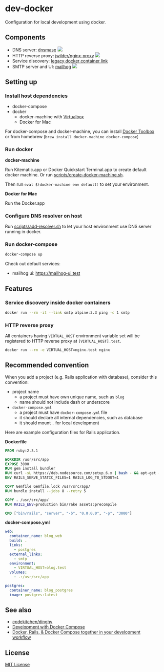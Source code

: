 # dev-docker

Configuration for local development using docker.

## Components

- DNS server: [dnsmasq](http://www.thekelleys.org.uk/dnsmasq/doc.html) [![](https://imagelayers.io/badge/andyshinn/dnsmasq:latest.svg)](https://imagelayers.io/?images=andyshinn/dnsmasq:latest 'Get your own badge on imagelayers.io')
- HTTP reverse proxy: [jwilder/nginx-proxy](https://github.com/jwilder/nginx-proxy) [![](https://imagelayers.io/badge/jwilder/nginx-proxy:latest.svg)](https://imagelayers.io/?images=jwilder/nginx-proxy:latest 'Get your own badge on imagelayers.io')
- Service discovery: [legacy docker container link](https://docs.docker.com/engine/userguide/networking/default_network/dockerlinks/)
- SMTP server and UI: [mailhog](https://github.com/mailhog/MailHog) [![](https://imagelayers.io/badge/mailhog/mailhog:latest.svg)](https://imagelayers.io/?images=mailhog/mailhog:latest 'Get your own badge on imagelayers.io')

## Setting up

### Install host dependencies

- docker-compose
- docker
  - docker-machine with [Virtualbox](https://www.virtualbox.org/)
  - Docker for Mac

For docker-compose and docker-machine, you can install [Docker Toolbox](https://www.docker.com/products/docker-toolbox) or from homebrew (`brew install docker-machine docker-compose`)

### Run docker

**docker-machine**

Run Kitematic.app or Docker Quickstart Terminal.app to create default docker machine. Or run [scripts/create-docker-machine.sh](scripts/create-docker-machine.sh).

Then run `eval $(docker-machine env default)` to set your environment.

**Docker for Mac**

Run the Docker.app

### Configure DNS resolver on host

Run [scripts/add-resolver.sh](scripts/add-resolver.sh) to let your host environment use DNS server running in docker.

### Run docker-compose

```sh
docker-compose up
```

Check out default services:

- mailhog ui: https://mailhog-ui.test

## Features

### Service discovery inside docker containers

```sh
docker run --rm -it --link smtp alpine:3.3 ping -c 1 smtp
```

### HTTP reverse proxy

All containers having `VIRTUAL_HOST` environment variable set will be registered to HTTP reverse proxy at `[VIRTUAL_HOST].test`.

```sh
docker run --rm -e VIRTUAL_HOST=nginx.test nginx
```

## Recommended convention

When you add a project (e.g. Rails application with database), consider this convention:

- project name
  - a project must have own unique name, such as `blog`
  - name should not include dash or underscore
- `docker-compose.yml`
  - a project must have `docker-compose.yml` file
  - it should declare all internal dependencies, such as database
  - it should mount `.` for local development

Here are example configuration files for Rails application.

**Dockerfile**

```dockerfile
FROM ruby:2.3.1

WORKDIR /usr/src/app
EXPOSE 3000
RUN gem install bundler
RUN curl -sL https://deb.nodesource.com/setup_6.x | bash - && apt-get -y --no-install-recommends install nodejs && rm -rf /var/lib/apt/lists/*
ENV RAILS_SERVE_STATIC_FILES=1 RAILS_LOG_TO_STDOUT=1

COPY Gemfile Gemfile.lock /usr/src/app/
RUN bundle install --jobs 8 --retry 5

COPY . /usr/src/app/
RUN RAILS_ENV=production bin/rake assets:precompile

CMD ["bin/rails", "server", "-b", "0.0.0.0", "-p", "3000"]
```

**docker-compose.yml**

```yaml
web:
  container_name: blog_web
  build: .
  links:
    - postgres
  external_links:
    - smtp
  environment:
    - VIRTUAL_HOST=blog.test
  volumes:
    - .:/usr/src/app

postgres:
  container_name: blog_postgres
  image: postgres:latest
```

## See also

- [codekitchen/dinghy](https://github.com/codekitchen/dinghy)
- [Development with Docker Compose](http://howtocookmicroservices.com/docker-compose/)
- [Docker, Rails, & Docker Compose together in your development workflow](http://blog.carbonfive.com/2015/03/17/docker-rails-docker-compose-together-in-your-development-workflow/)

## License

[MIT License](https://opensource.org/licenses/MIT)
